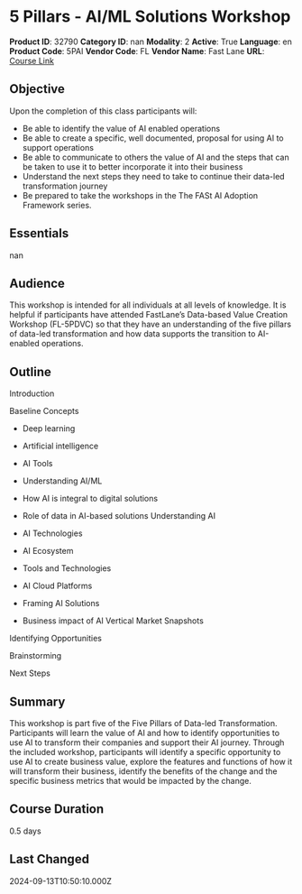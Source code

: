 # 5 Pillars - AI/ML Solutions Workshop

**Product ID**: 32790
**Category ID**: nan
**Modality**: 2
**Active**: True
**Language**: en
**Product Code**: 5PAI
**Vendor Code**: FL
**Vendor Name**: Fast Lane
**URL**: [Course Link](https://www.fastlaneus.com/course/training-5pai)

## Objective
Upon the completion of this class participants will:



- Be able to identify the value of AI enabled operations
- Be able to create a specific, well documented, proposal for using AI to support operations
- Be able to communicate to others the value of AI and the steps that can be taken to use it to better incorporate it into their business
- Understand the next steps they need to take to continue their data-led transformation  journey
- Be prepared to take the workshops in the The FASt AI Adoption Framework series.

## Essentials
nan

## Audience
This workshop is intended for all individuals at all levels of knowledge. It is helpful if participants have attended FastLane’s Data-based Value Creation Workshop  (FL-5PDVC) so that they have an understanding of the five pillars of data-led transformation and how data supports the transition to AI-enabled operations.

## Outline
Introduction 

Baseline Concepts


- Deep learning
- Artificial intelligence
- AI Tools
- Understanding AI/ML
- How AI is integral to digital solutions
- Role of data in AI-based solutions
Understanding AI


- AI Technologies
- AI Ecosystem
- Tools and Technologies
- AI Cloud Platforms
- Framing AI Solutions
- Business impact of AI
Vertical Market Snapshots 

Identifying Opportunities 

Brainstorming

Next Steps

## Summary
This workshop is part five of the Five Pillars of Data-led Transformation. Participants will learn the value of AI and how to identify opportunities to use AI to transform their companies and support their AI journey. Through the included workshop, participants will identify a specific opportunity to use AI to create business value, explore the features and functions of how it will transform their business, identify the benefits of the change and the specific business metrics that would be impacted by the change.

## Course Duration
0.5 days

## Last Changed
2024-09-13T10:50:10.000Z
